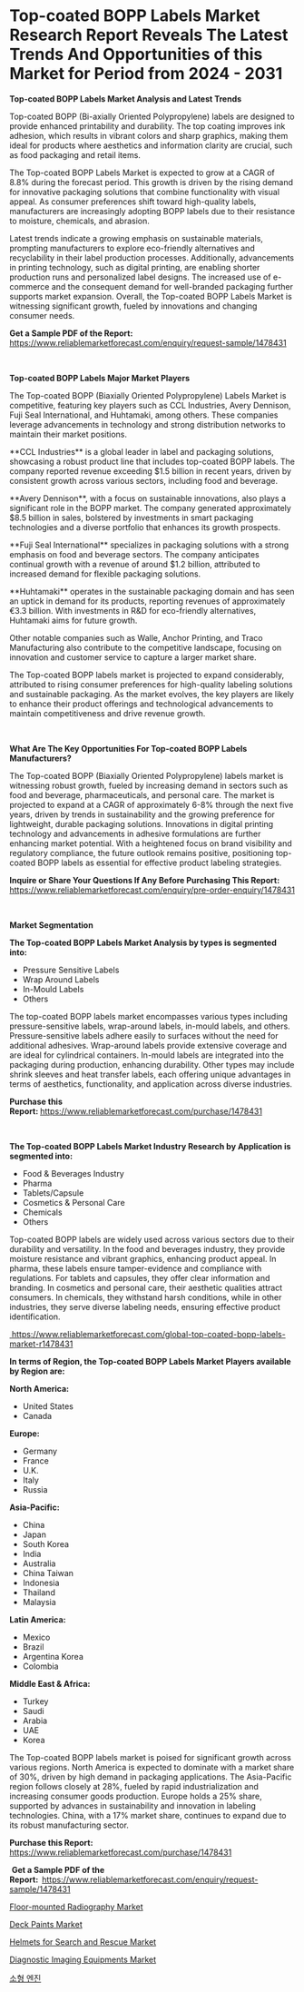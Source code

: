 <p><h1>Top-coated BOPP Labels Market Research Report Reveals The Latest Trends And Opportunities of this Market for Period from 2024 - 2031</h1></p><p><strong>Top-coated BOPP Labels Market Analysis and Latest Trends</strong></p>
<p><p>Top-coated BOPP (Bi-axially Oriented Polypropylene) labels are designed to provide enhanced printability and durability. The top coating improves ink adhesion, which results in vibrant colors and sharp graphics, making them ideal for products where aesthetics and information clarity are crucial, such as food packaging and retail items. </p><p>The Top-coated BOPP Labels Market is expected to grow at a CAGR of 8.8% during the forecast period. This growth is driven by the rising demand for innovative packaging solutions that combine functionality with visual appeal. As consumer preferences shift toward high-quality labels, manufacturers are increasingly adopting BOPP labels due to their resistance to moisture, chemicals, and abrasion. </p><p>Latest trends indicate a growing emphasis on sustainable materials, prompting manufacturers to explore eco-friendly alternatives and recyclability in their label production processes. Additionally, advancements in printing technology, such as digital printing, are enabling shorter production runs and personalized label designs. The increased use of e-commerce and the consequent demand for well-branded packaging further supports market expansion. Overall, the Top-coated BOPP Labels Market is witnessing significant growth, fueled by innovations and changing consumer needs.</p></p>
<p><strong>Get a Sample PDF of the Report:&nbsp;</strong> <a href="https://www.reliablemarketforecast.com/enquiry/request-sample/1478431?utm_campaign=1080&utm_medium=2&utm_source=Github&utm_content=ia&utm_term=28092024&utm_id=top-coated-bopp-labels">https://www.reliablemarketforecast.com/enquiry/request-sample/1478431</a></p>
<p>&nbsp;</p>
<p><strong>Top-coated BOPP Labels Major Market Players</strong></p>
<p><p>The Top-coated BOPP (Biaxially Oriented Polypropylene) Labels Market is competitive, featuring key players such as CCL Industries, Avery Dennison, Fuji Seal International, and Huhtamaki, among others. These companies leverage advancements in technology and strong distribution networks to maintain their market positions.</p><p>**CCL Industries** is a global leader in label and packaging solutions, showcasing a robust product line that includes top-coated BOPP labels. The company reported revenue exceeding $1.5 billion in recent years, driven by consistent growth across various sectors, including food and beverage.</p><p>**Avery Dennison**, with a focus on sustainable innovations, also plays a significant role in the BOPP market. The company generated approximately $8.5 billion in sales, bolstered by investments in smart packaging technologies and a diverse portfolio that enhances its growth prospects.</p><p>**Fuji Seal International** specializes in packaging solutions with a strong emphasis on food and beverage sectors. The company anticipates continual growth with a revenue of around $1.2 billion, attributed to increased demand for flexible packaging solutions.</p><p>**Huhtamaki** operates in the sustainable packaging domain and has seen an uptick in demand for its products, reporting revenues of approximately €3.3 billion. With investments in R&D for eco-friendly alternatives, Huhtamaki aims for future growth.</p><p>Other notable companies such as Walle, Anchor Printing, and Traco Manufacturing also contribute to the competitive landscape, focusing on innovation and customer service to capture a larger market share.</p><p>The Top-coated BOPP labels market is projected to expand considerably, attributed to rising consumer preferences for high-quality labeling solutions and sustainable packaging. As the market evolves, the key players are likely to enhance their product offerings and technological advancements to maintain competitiveness and drive revenue growth.</p></p>
<p>&nbsp;</p>
<p><strong>What Are The Key Opportunities For Top-coated BOPP Labels Manufacturers?</strong></p>
<p><p>The Top-coated BOPP (Biaxially Oriented Polypropylene) labels market is witnessing robust growth, fueled by increasing demand in sectors such as food and beverage, pharmaceuticals, and personal care. The market is projected to expand at a CAGR of approximately 6-8% through the next five years, driven by trends in sustainability and the growing preference for lightweight, durable packaging solutions. Innovations in digital printing technology and advancements in adhesive formulations are further enhancing market potential. With a heightened focus on brand visibility and regulatory compliance, the future outlook remains positive, positioning top-coated BOPP labels as essential for effective product labeling strategies.</p></p>
<p><strong>Inquire or Share Your Questions If Any Before Purchasing This Report:</strong> <a href="https://www.reliablemarketforecast.com/enquiry/pre-order-enquiry/1478431?utm_campaign=1080&utm_medium=2&utm_source=Github&utm_content=ia&utm_term=28092024&utm_id=top-coated-bopp-labels">https://www.reliablemarketforecast.com/enquiry/pre-order-enquiry/1478431</a></p>
<p>&nbsp;</p>
<p><strong>Market Segmentation</strong></p>
<p><strong>The Top-coated BOPP Labels Market Analysis by types is segmented into:</strong></p>
<p><ul><li>Pressure Sensitive Labels</li><li>Wrap Around Labels</li><li>In-Mould Labels</li><li>Others</li></ul></p>
<p><p>The top-coated BOPP labels market encompasses various types including pressure-sensitive labels, wrap-around labels, in-mould labels, and others. Pressure-sensitive labels adhere easily to surfaces without the need for additional adhesives. Wrap-around labels provide extensive coverage and are ideal for cylindrical containers. In-mould labels are integrated into the packaging during production, enhancing durability. Other types may include shrink sleeves and heat transfer labels, each offering unique advantages in terms of aesthetics, functionality, and application across diverse industries.</p></p>
<p><strong>Purchase this Report:&nbsp;</strong><a href="https://www.reliablemarketforecast.com/purchase/1478431?utm_campaign=1080&utm_medium=2&utm_source=Github&utm_content=ia&utm_term=28092024&utm_id=top-coated-bopp-labels">https://www.reliablemarketforecast.com/purchase/1478431</a></p>
<p>&nbsp;</p>
<p><strong>The Top-coated BOPP Labels Market Industry Research by Application is segmented into:</strong></p>
<p><ul><li>Food & Beverages Industry</li><li>Pharma</li><li>Tablets/Capsule</li><li>Cosmetics & Personal Care</li><li>Chemicals</li><li>Others</li></ul></p>
<p><p>Top-coated BOPP labels are widely used across various sectors due to their durability and versatility. In the food and beverages industry, they provide moisture resistance and vibrant graphics, enhancing product appeal. In pharma, these labels ensure tamper-evidence and compliance with regulations. For tablets and capsules, they offer clear information and branding. In cosmetics and personal care, their aesthetic qualities attract consumers. In chemicals, they withstand harsh conditions, while in other industries, they serve diverse labeling needs, ensuring effective product identification.</p></p>
<p><a href="https://www.reliablemarketforecast.com/global-top-coated-bopp-labels-market-r1478431?utm_campaign=1080&utm_medium=2&utm_source=Github&utm_content=ia&utm_term=28092024&utm_id=top-coated-bopp-labels">&nbsp;https://www.reliablemarketforecast.com/global-top-coated-bopp-labels-market-r1478431</a></p>
<p><strong>In terms of Region, the Top-coated BOPP Labels Market Players available by Region are:</strong></p>
<p>
    <p> <strong> North America: </strong>
        <ul>
            <li>United States</li>
            <li>Canada</li>
        </ul>
        </p> 
    <p> <strong> Europe: </strong>
        <ul>
            <li>Germany</li>
            <li>France</li>
            <li>U.K.</li>
            <li>Italy</li>
            <li>Russia</li>
        </ul>
        </p> 
    <p> <strong> Asia-Pacific: </strong>
        <ul>
            <li>China</li>
            <li>Japan</li>
            <li>South Korea</li>
            <li>India</li>
            <li>Australia</li>
            <li>China Taiwan</li>
            <li>Indonesia</li>
            <li>Thailand</li>
            <li>Malaysia</li>
        </ul>
        </p> 
    <p> <strong> Latin America: </strong>
        <ul>
            <li>Mexico</li>
            <li>Brazil</li>
            <li>Argentina Korea</li>
            <li>Colombia</li>
        </ul>
        </p> 
    <p> <strong> Middle East & Africa: </strong>
        <ul>
            <li>Turkey</li>
            <li>Saudi</li>
            <li>Arabia</li>
            <li>UAE</li>
            <li>Korea</li>
        </ul>
    </p>
    </p>
<p><p>The Top-coated BOPP labels market is poised for significant growth across various regions. North America is expected to dominate with a market share of 30%, driven by high demand in packaging applications. The Asia-Pacific region follows closely at 28%, fueled by rapid industrialization and increasing consumer goods production. Europe holds a 25% share, supported by advances in sustainability and innovation in labeling technologies. China, with a 17% market share, continues to expand due to its robust manufacturing sector.</p></p>
<p><strong>Purchase this Report: </strong><a href="https://www.reliablemarketforecast.com/purchase/1478431?utm_campaign=1080&utm_medium=2&utm_source=Github&utm_content=ia&utm_term=28092024&utm_id=top-coated-bopp-labels">https://www.reliablemarketforecast.com/purchase/1478431</a></p>
<p>&nbsp;<strong>Get a Sample PDF of the Report:&nbsp;&nbsp;</strong><a href="https://www.reliablemarketforecast.com/enquiry/request-sample/1478431?utm_campaign=1080&utm_medium=2&utm_source=Github&utm_content=ia&utm_term=28092024&utm_id=top-coated-bopp-labels">https://www.reliablemarketforecast.com/enquiry/request-sample/1478431</a></p>
<p><strong></strong></p>
<p><p><a href="https://issuu.com/reportprime-2/docs/floor-mounted-radiography-market-si_95dfba60758766?utm_campaign=1080&utm_medium=2&utm_source=Github&utm_content=ia&utm_term=28092024&utm_id=top-coated-bopp-labels">Floor-mounted Radiography Market</a></p><p><a href="https://www.linkedin.com/pulse/deck-paints-market-size-growing-cagr-73-report-covers-analysis-fdf1c?utm_campaign=1080&utm_medium=2&utm_source=Github&utm_content=ia&utm_term=28092024&utm_id=top-coated-bopp-labels">Deck Paints Market</a></p><p><a href="https://github.com/ElviraDur475/Market-Research-Report-List-1/blob/main/helmets-for-search-and-rescue-market.md?utm_campaign=1080&utm_medium=2&utm_source=Github&utm_content=ia&utm_term=28092024&utm_id=top-coated-bopp-labels">Helmets for Search and Rescue Market</a></p><p><a href="https://issuu.com/reportprime-2/docs/diagnostic-imaging-equipments-marke_e45bb7e83fe742?utm_campaign=1080&utm_medium=2&utm_source=Github&utm_content=ia&utm_term=28092024&utm_id=top-coated-bopp-labels">Diagnostic Imaging Equipments Market</a></p><p><a href="https://github.com/sougarounis/Market-Research-Report-List-6/blob/main/276305215742.md?utm_campaign=1080&utm_medium=2&utm_source=Github&utm_content=ia&utm_term=28092024&utm_id=top-coated-bopp-labels">소형 엔진</a></p></p>